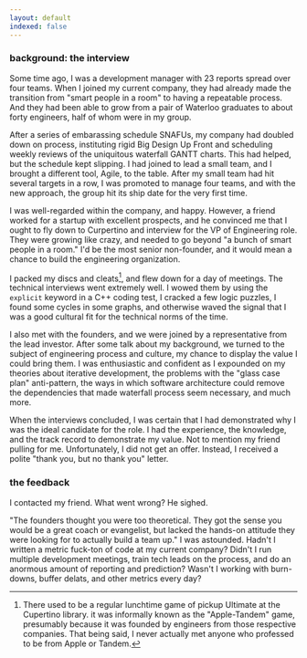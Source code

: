```yaml
---
layout: default
indexed: false
---
```


### background: the interview

Some time ago, I was a development manager with 23 reports spread over four teams. When I joined my current company, they had already made the transition from "smart people in a room" to having a repeatable process. And they had been able to grow from a pair of Waterloo graduates to about forty engineers, half of whom were in my group.

After a series of embarassing schedule SNAFUs, my company had doubled down on process, instituting rigid Big Design Up Front and scheduling weekly reviews of the uniquitous waterfall GANTT charts. This had helped, but the schedule kept slipping. I had joined to lead a small team, and I brought a different tool, Agile, to the table. After my small team had hit several targets in a row, I was promoted to manage four teams, and with the new approach, the group hit its ship date for the very first time.

I was well-regarded within the company, and happy. However, a friend worked for a startup with excellent prospects, and he convinced me that I ought to fly down to Curpertino and interview for the VP of Engineering role. They were growing like crazy, and needed to go beyond "a bunch of smart people in a room." I'd be the most senior non-founder, and it would mean a chance to build the engineering organization.

I packed my discs and cleats[^apple-tandem], and flew down for a day of meetings. The technical interviews went extremely well. I wowed them by using the `explicit` keyword in a C++ coding test, I cracked a few logic puzzles, I found some cycles in some graphs, and otherwise waved the signal that I was a good cultural fit for the technical norms of the time.

[^apple-tandem]: There used to be a regular lunchtime game of pickup Ultimate at the Cupertino library. it was informally known as the "Apple-Tandem" game, presumably because it was founded by engineers from those respective companies. That being said, I never actually met anyone who professed to be from Apple or Tandem.

I also met with the founders, and we were joined by a representative from the lead investor. After some talk about my background, we turned to the subject of engineering process and culture, my chance to display the value I could bring them. I was enthusiastic and confident as I expounded on my theories about iterative development, the problems with the "glass case plan" anti-pattern, the ways in which software architecture could remove the dependencies that made waterfall process seem necessary, and much more.

When the interviews concluded, I was certain that I had demonstrated why I was the ideal candidate for the role. I had the experience, the knowledge, and the track record to demonstrate my value. Not to mention my friend pulling for me. Unfortunately, I did not get an offer. Instead, I received a polite "thank you, but no thank you" letter.

### the feedback

I contacted my friend. What went wrong? He sighed.

"The founders thought you were too theoretical. They got the sense you would be a great coach or evangelist, but lacked the hands-on attitude they were looking for to actually build a team up." I was astounded. Hadn't I written a metric fuck-ton of code at my current company? Didn't I run multiple development meetings, train tech leads on the process, and do an anormous amount of reporting and prediction? Wasn't I working with burn-downs, buffer delats, and other metrics every day?

